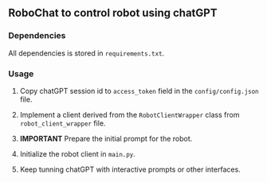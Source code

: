 ## RoboChat to control robot using chatGPT


### Dependencies

All dependencies is stored in `requirements.txt`. 

### Usage

1. Copy chatGPT session id to `access_token` field in the `config/config.json` file.

2. Implement a client derived from the `RobotClientWrapper` class from `robot_client_wrapper` file.

3. **IMPORTANT** Prepare the initial prompt for the robot.

4. Initialize the robot client in `main.py`.

5. Keep tunning chatGPT with interactive prompts or other interfaces.

